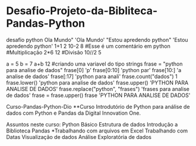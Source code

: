 # Desafio-Projeto-da-Bibliteca-Pandas-Python
desafio python
Ola Mundo"
'Ola Mundo'
"Estou apredendo python"
'Estou apredendo python'
1+1
2
10-2
8
#Esse é um comentário em python
#Multiplicação
2*6
12
#Divisão
10//2
5

a = 5
b = 7
a+b
12
#criando uma variavel do tipo strings
frase = "python para analise de dados"
frase[0]
'p'
frase[0:10]
'python par'
frase[10:]
'a analise de dados'
frase[:17]
'python para anali'
frase.count("dados")
1
frase.lower()
'python para analise de dados'
frase.upper()
'PYTHON PARA ANALISE DE DADOS'
frase.replace("python", "frases")
'frases para analise de dados'
frase = frase.upper()
frase
'PYTHON PARA ANALISE DE DADOS'


Curso-Pandas-Python-Dio
**Curso Introdutório de Python para análise de dados com Python e Pandas da Digital Innovation One.

Assuntos neste curso:
Python Básico
Estrutura de dados
Introdução a Biblioteca Pandas *Trabalhando com arquivos em Excel
Trabalhando com Datas
Visualização de dados
Análise Exploratória de dados


